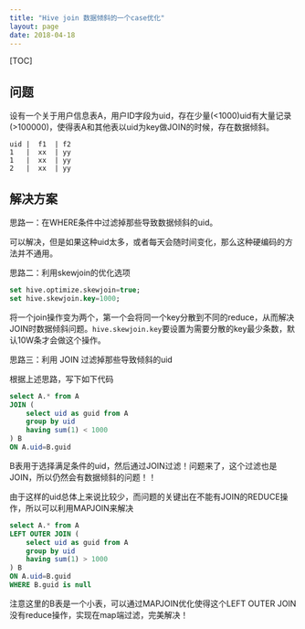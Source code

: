 ```yaml
---
title: "Hive join 数据倾斜的一个case优化"
layout: page
date: 2018-04-18
---
```

[TOC]


## 问题
设有一个关于用户信息表A，用户ID字段为uid，存在少量(<1000)uid有大量记录(>100000)，使得表A和其他表以uid为key做JOIN的时候，存在数据倾斜。

```
uid |  f1  | f2
1   |  xx  | yy
1   |  xx  | yy
2   |  xx  | yy
```

## 解决方案

思路一：在WHERE条件中过滤掉那些导致数据倾斜的uid。

可以解决，但是如果这种uid太多，或者每天会随时间变化，那么这种硬编码的方法并不通用。

思路二：利用skewjoin的优化选项

```SQL
set hive.optimize.skewjoin=true;
set hive.skewjoin.key=1000;   
```


将一个join操作变为两个，第一个会将同一个key分散到不同的reduce，从而解决JOIN时数据倾斜问题。`hive.skewjoin.key`要设置为需要分散的key最少条数，默认10W条才会做这个操作。

思路三：利用 JOIN 过滤掉那些导致倾斜的uid

根据上述思路，写下如下代码

```SQL
select A.* from A
JOIN (
    select uid as guid from A
    group by uid
    having sum(1) < 1000
) B
ON A.uid=B.guid
```

B表用于选择满足条件的uid，然后通过JOIN过滤！问题来了，这个过滤也是JOIN，所以仍然会有数据倾斜的问题！！

由于这样的uid总体上来说比较少，而问题的关键出在不能有JOIN的REDUCE操作，所以可以利用MAPJOIN来解决

```SQL
select A.* from A
LEFT OUTER JOIN (
    select uid as guid from A
    group by uid
    having sum(1) > 1000
) B
ON A.uid=B.guid
WHERE B.guid is null
```

注意这里的B表是一个小表，可以通过MAPJOIN优化使得这个LEFT OUTER JOIN没有reduce操作，实现在map端过滤，完美解决！
